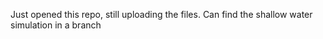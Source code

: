 Just opened this repo, still uploading the files. Can find the shallow water simulation in a branch
